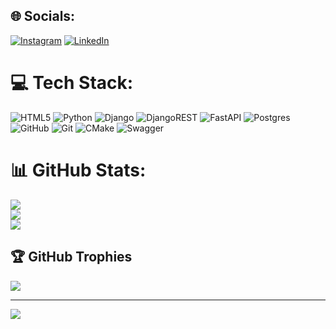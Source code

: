 
## 🌐 Socials:
[![Instagram](https://img.shields.io/badge/Instagram-%23E4405F.svg?logo=Instagram&logoColor=white)](https://instagram.com/iilxomovic_) [![LinkedIn](https://img.shields.io/badge/LinkedIn-%230077B5.svg?logo=linkedin&logoColor=white)](www.linkedin.com/in/davlat-juraev-655b91332) 

# 💻 Tech Stack:
![HTML5](https://img.shields.io/badge/html5-%23E34F26.svg?style=for-the-badge&logo=html5&logoColor=white) ![Python](https://img.shields.io/badge/python-3670A0?style=for-the-badge&logo=python&logoColor=ffdd54) ![Django](https://img.shields.io/badge/django-%23092E20.svg?style=for-the-badge&logo=django&logoColor=white) ![DjangoREST](https://img.shields.io/badge/DJANGO-REST-ff1709?style=for-the-badge&logo=django&logoColor=white&color=ff1709&labelColor=gray) ![FastAPI](https://img.shields.io/badge/FastAPI-005571?style=for-the-badge&logo=fastapi) ![Postgres](https://img.shields.io/badge/postgres-%23316192.svg?style=for-the-badge&logo=postgresql&logoColor=white) ![GitHub](https://img.shields.io/badge/github-%23121011.svg?style=for-the-badge&logo=github&logoColor=white) ![Git](https://img.shields.io/badge/git-%23F05033.svg?style=for-the-badge&logo=git&logoColor=white) ![CMake](https://img.shields.io/badge/CMake-%23008FBA.svg?style=for-the-badge&logo=cmake&logoColor=white) ![Swagger](https://img.shields.io/badge/-Swagger-%23Clojure?style=for-the-badge&logo=swagger&logoColor=white)
# 📊 GitHub Stats:
![](https://github-readme-stats.vercel.app/api?username=juraevdev&theme=dark&hide_border=false&include_all_commits=true&count_private=false)<br/>
![](https://nirzak-streak-stats.vercel.app/?user=juraevdev&theme=dark&hide_border=false)<br/>
![](https://github-readme-stats.vercel.app/api/top-langs/?username=juraevdev&theme=dark&hide_border=false&include_all_commits=true&count_private=false&layout=compact)

## 🏆 GitHub Trophies
![](https://github-profile-trophy.vercel.app/?username=juraevdev&theme=radical&no-frame=false&no-bg=true&margin-w=4)

---
[![](https://visitcount.itsvg.in/api?id=juraevdev&icon=0&color=0)](https://visitcount.itsvg.in)

<!-- Proudly created with GPRM ( https://gprm.itsvg.in ) -->
